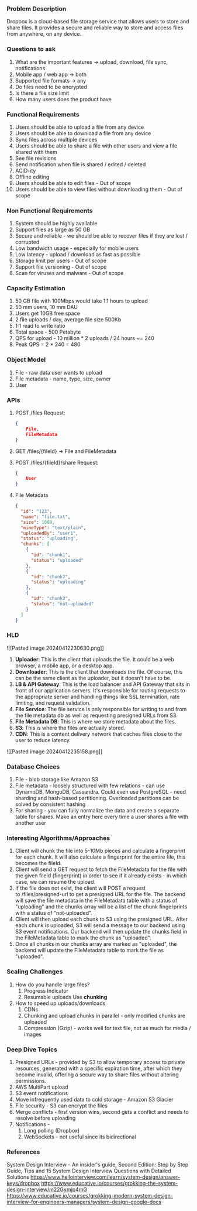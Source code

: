 ### Problem Description
Dropbox is a cloud-based file storage service that allows users to store and share files. It provides a secure and reliable way to store and access files from anywhere, on any device.

### Questions to ask
1. What are the important features -> upload, download, file sync, notifications
2. Mobile app / web app -> both
3. Supported file formats -> any
4. Do files need to be encrypted
5. Is there a file size limit
6. How many users does the product have

### Functional Requirements
1. Users should be able to upload a file from any device
2. Users should be able to download a file from any device
3. Sync files across multiple devices 
4. Users should be able to share a file with other users and view a file shared with them
5. See file revisions 
6. Send notification when file is shared / edited / deleted 
7. ACID-ity
8. Offline editing 
9. Users should be able to edit files - Out of scope
10. Users should be able to view files without downloading them - Out of scope

### Non Functional Requirements
1. System should be highly available 
2. Support files as large as 50 GB
3. Secure and reliable - we should be able to recover files if they are lost / corrupted 
4. Low bandwidth usage - especially for mobile users 
5. Low latency - upload / download as fast as possible
6. Storage limit per users - Out of scope
7. Support file versioning - Out of scope 
8. Scan for viruses and malware - Out of scope

### Capacity Estimation
1. 50 GB file with 100Mbps would take 1.1 hours to upload
2. 50 mm users, 10 mm DAU
3. Users get 10GB free space
4. 2 file uploads / day, average file size 500Kb 
5. 1:1 read to write ratio
6. Total space - 500 Petabyte 
7. QPS for upload - 10 million * 2 uploads / 24 hours ~= 240
8. Peak QPS = 2 * 240 = 480

### Object Model
1. File - raw data user wants to upload 
2. File metadata - name, type, size, owner
3. User

### APIs
1. POST /files
	Request:
	```json
	{
		File,
		FileMetadata
	}
	```

2. GET /files/{fileId} -> File and FileMetadata

3. POST /files/{fileId}/share
	Request:
	```json 
	{
		User
	}
	```

4. File Metadata
	```json
	{
	  "id": "123",
	  "name": "file.txt",
	  "size": 1000,
	  "mimeType": "text/plain",
	  "uploadedBy": "user1",
	  "status": "uploading",
	  "chunks": [
	    {
	      "id": "chunk1",
	      "status": "uploaded"
	    },
	    {
	      "id": "chunk2",
	      "status": "uploading"
	    },
	    {
	      "id": "chunk3",
	      "status": "not-uploaded"
	    }
	  ]
	}
	```
### HLD

![[Pasted image 20240412230630.png]]

1. **Uploader**: This is the client that uploads the file. It could be a web browser, a mobile app, or a desktop app.
2. **Downloader**: This is the client that downloads the file. Of course, this can be the same client as the uploader, but it doesn't have to be.
3. **LB & API Gateway**: This is the load balancer and API Gateway that sits in front of our application servers. It's responsible for routing requests to the appropriate server and handling things like SSL termination, rate limiting, and request validation.
4. **File Service**: The file service is only responsible for writing to and from the file metadata db as well as requesting presigned URLs from S3. 
5. **File Metadata DB**: This is where we store metadata about the files.
6. **S3**: This is where the files are actually stored. 
7. **CDN**: This is a content delivery network that caches files close to the user to reduce latency.

![[Pasted image 20240412235158.png]]

### Database Choices
1. File - blob storage like Amazon S3
2. File metadata - loosely structured with few relations - can use DynamoDB, MongoDB, Cassandra. Could even use PostgreSQL - need sharding and hash-based partitioning. Overloaded partitions can be solved by consistent hashing
3. For sharing - you can fully normalize the data and create a separate table for shares. Make an entry here every time a user shares a file with another user

### Interesting Algorithms/Approaches
1. Client will chunk the file into 5-10Mb pieces and calculate a fingerprint for each chunk. It will also calculate a fingerprint for the entire file, this becomes the fileId.
2. Client will send a GET request to fetch the FileMetadata for the file with the given fileId (fingerprint) in order to see if it already exists - in which case, we can resume the upload.
3. If the file does not exist, the client will POST a request to /files/presigned-url to get a presigned URL for the file. The backend will save the file metadata in the FileMetadata table with a status of "uploading" and the chunks array will be a list of the chunk fingerprints with a status of "not-uploaded".
4. Client will then upload each chunk to S3 using the presigned URL. After each chunk is uploaded, S3 will send a message to our backend using S3 event notifications. Our backend will then update the chunks field in the FileMetadata table to mark the chunk as "uploaded".
5. Once all chunks in our chunks array are marked as "uploaded", the backend will update the FileMetadata table to mark the file as "uploaded".

### Scaling Challenges
1. How do you handle large files?
	1. Progress Indicator
	2. Resumable uploads 
	Use **chunking** 
2. How to speed up uploads/downloads
	1. CDNs
	2. Chunking and upload chunks in parallel - only modified chunks are uploaded
	3. Compression (Gzip) - works well for text file, not as much for media / images 

### Deep Dive Topics
1. Presigned URLs - provided by S3 to allow temporary access to private resources, generated with a specific expiration time, after which they become invalid, offering a secure way to share files without altering permissions. 
2. AWS MultiPart upload 
3. S3 event notifications 
4. Move infrequently used data to cold storage - Amazon S3 Glacier 
5. File security - S3 can encrypt the files
6. Merge conflicts - first version wins, second gets a conflict and needs to resolve before uploading 
7. Notifications - 
	1. Long polling (Dropbox)
	2. WebSockets - not useful since its bidirectional

### References
System Design Interview – An insider's guide, Second Edition: Step by Step Guide, Tips and 15 System Design Interview Questions with Detailed Solutions
https://www.hellointerview.com/learn/system-design/answer-keys/dropbox
https://www.educative.io/courses/grokking-the-system-design-interview/m22Gymjp4mG
https://www.educative.io/courses/grokking-modern-system-design-interview-for-engineers-managers/system-design-google-docs